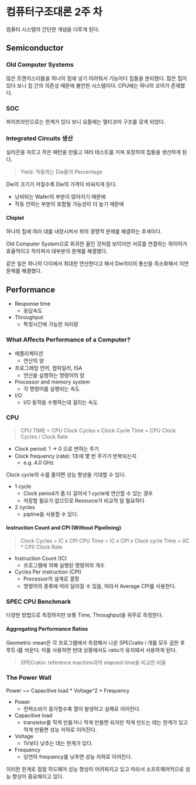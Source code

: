 # 컴퓨터구조대론 2주 차

컴퓨터 시스템의 간단한 개념을 다루게 된다.

## Semiconductor

### Old Computer Systems

많은 트랜지스터들을 하나의 칩에 넣기 어려워서 기능마다 칩들을 분리했다. 많은 칩이 있다 보니 칩 간의 의존성 때문에 불안한 시스템이다. CPU에는 하나의 코어가 존재했다.

### SOC

파이프라인으로는 한계가 있다 보니 요즘에는 멀티코어 구조를 갖게 되었다.

### Integrated Circuits 생산

실리콘을 자르고 작은 패턴을 만들고 여러 테스트를 거쳐 포장하여 칩들을 생산하게 된다.

> Yield: 작동하는 Die들의 Percentage

Die의 크기가 커질수록 Die의 가격이 비싸지게 된다.

- 낭비되는 Wafer의 부분이 많아지기 때문에
- 작동 안하는 부분이 포함될 가능성이 더 높기 때문에

#### Chiplet

하나의 칩에 여러 대를 내장시켜서 위의 경쟁적 문제를 해결하는 추세이다.

Old Computer System으로 회귀한 꼴인 것처럼 보이지만 서로를 연결하는 와이어가 효율적이고 작아져서 대부분의 문제를 해결했다.

같은 일은 하나의 다이에서 최대한 연산한다고 해서 Die끼리의 통신을 최소화해서 지연 문제를 해결했다.

## Performance

- Response time
  - 응답속도
- Throughput
  - 특정시간에 가능한 처리량

### What Affects Performance of a Computer?

- 애플리케이션
  - 연산의 양
- 프로그래밍 언어, 컴파일러, ISA
  - 연산을 실행하는 명령어의 양
- Processor and memory system
  - 각 명령어를 실행되는 속도
- I/O
  - I/O 동작을 수행하는데 걸리는 속도

### CPU

> CPU TIME = CPU Clock Cycles x Clock Cycle Time = CPU Clock Cycles / Clock Rate

- Clock period: 1 -> 0 으로 변하는 주기
- Clock frequency (rate): 1초에 몇 번 주기가 반복되는지
  - e.g. 4.0 GHz

Clock cycle의 수를 줄이면 성능 향상을 기대할 수 있다.

- 1 cycle
  - Clock period가 좀 더 길어서 1 cycle에 연산할 수 있는 경우
  - 저장할 필요가 없으므로 Resource가 비교적 덜 필요하다
- 2 cycles
  - pipline을 사용할 수 있다.

#### Instruction Count and CPI (Without Pipelining)

> Clock Cycles = IC x CPI
> CPU Time = IC x CPI x Clock cycle Time = (IC * CPI) Clock Rate

- Instruction Count (IC)
  - 프로그램에 의해 실행된 명령어의 개수
- Cycles Per instruction (CPI)
  - Processor의 설계로 결정
  - 명령어의 종류에 따라 달라질 수 있음, 따라서 Average CPI를 사용한다.

### SPEC CPU Benchmark

다양한 방법으로 측정하지만 보통 Time, Throughput을 위주로 측정한다.

#### Aggregating Performance Ratios

Geometric mean은 각 프로그램에서 측정해서 나온 SPECratio i 개를 모두 곱한 후 루트 i를 씌운다. 이를 사용하면 반대 상황에서도 ratio가 유지돼서 사용하게 된다.

> SPECratio: reference machine과의 elapsed time을 비교한 비율

### The Power Wall

Power ~= Capacitive load * Voltage^2 * Frequency

- Power
  - 전력소비가 증가할수록 열이 발생하고 실패로 이어진다.
- Capacitive load
  - transistor를 작게 만들거나 적게 만들면 되지만 작게 만드는 데는 한계가 있고 적게 만들면 성능 저하로 이어진다.
- Voltage
  - 1V보다 낮추는 데는 한계가 있다.
- Frequency
  - 당연히 frequency를 낮추면 성능 저하로 이어진다.

이러한 한계로 점점 하드웨어 성능 향상이 어려워지고 있고 따라서 소프트웨어적으로 성능 향상이 중요해지고 있다.
